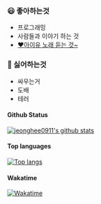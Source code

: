 ### 😃 좋아하는것

- 프로그래밍
- 사람들과 이야기 하는 것 
- [♥️아이유 노래 듣는 것~](https://youtu.be/6-XEjSgyBzc)

### 🤬 싫어하는것

- 싸우는거
- 도배
- 테러


#### Github Status

[![jeonghee0911's github stats](https://github-readme-stats.vercel.app/api?username=jeonghee0911)](https://github.com/jeonghee0911)

#### Top languages

[![Top langs](https://github-readme-stats.vercel.app/api/top-langs?username=jeonghee0911)](https://github.com/jeonghee0911)

#### Wakatime
[![Wakatime](https://github-readme-stats.vercel.app/api/wakatime?username=jeonghee0911)](https://github.com/jeonghee0911)
